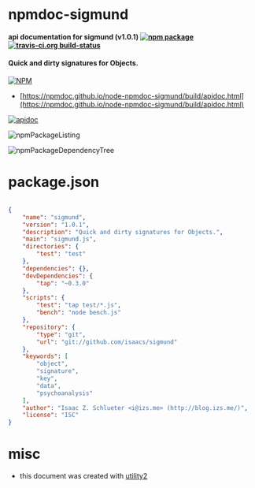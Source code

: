 # npmdoc-sigmund

#### api documentation for  sigmund (v1.0.1)  [![npm package](https://img.shields.io/npm/v/npmdoc-sigmund.svg?style=flat-square)](https://www.npmjs.org/package/npmdoc-sigmund) [![travis-ci.org build-status](https://api.travis-ci.org/npmdoc/node-npmdoc-sigmund.svg)](https://travis-ci.org/npmdoc/node-npmdoc-sigmund)

#### Quick and dirty signatures for Objects.

[![NPM](https://nodei.co/npm/sigmund.png?downloads=true&downloadRank=true&stars=true)](https://www.npmjs.com/package/sigmund)

- [https://npmdoc.github.io/node-npmdoc-sigmund/build/apidoc.html](https://npmdoc.github.io/node-npmdoc-sigmund/build/apidoc.html)

[![apidoc](https://npmdoc.github.io/node-npmdoc-sigmund/build/screenCapture.buildCi.browser.%252Ftmp%252Fbuild%252Fapidoc.html.png)](https://npmdoc.github.io/node-npmdoc-sigmund/build/apidoc.html)

![npmPackageListing](https://npmdoc.github.io/node-npmdoc-sigmund/build/screenCapture.npmPackageListing.svg)

![npmPackageDependencyTree](https://npmdoc.github.io/node-npmdoc-sigmund/build/screenCapture.npmPackageDependencyTree.svg)



# package.json

```json

{
    "name": "sigmund",
    "version": "1.0.1",
    "description": "Quick and dirty signatures for Objects.",
    "main": "sigmund.js",
    "directories": {
        "test": "test"
    },
    "dependencies": {},
    "devDependencies": {
        "tap": "~0.3.0"
    },
    "scripts": {
        "test": "tap test/*.js",
        "bench": "node bench.js"
    },
    "repository": {
        "type": "git",
        "url": "git://github.com/isaacs/sigmund"
    },
    "keywords": [
        "object",
        "signature",
        "key",
        "data",
        "psychoanalysis"
    ],
    "author": "Isaac Z. Schlueter <i@izs.me> (http://blog.izs.me/)",
    "license": "ISC"
}
```



# misc
- this document was created with [utility2](https://github.com/kaizhu256/node-utility2)
